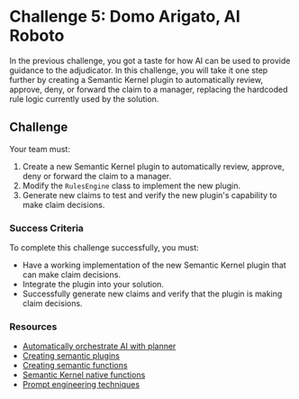 # Challenge 5: Domo Arigato, AI Roboto

In the previous challenge, you got a taste for how AI can be used to provide guidance to the adjudicator. In this challenge, you will take it one step further by creating a Semantic Kernel plugin to automatically review, approve, deny, or forward the claim to a manager, replacing the hardcoded rule logic currently used by the solution.

## Challenge

Your team must:

1. Create a new Semantic Kernel plugin to automatically review, approve, deny or forward the claim to a manager.
2. Modify the `RulesEngine` class to implement the new plugin.
3. Generate new claims to test and verify the new plugin's capability to make claim decisions.

### Success Criteria

To complete this challenge successfully, you must:

- Have a working implementation of the new Semantic Kernel plugin that can make claim decisions.
- Integrate the plugin into your solution.
- Successfully generate new claims and verify that the plugin is making claim decisions.

### Resources

- [Automatically orchestrate AI with planner](https://learn.microsoft.com/semantic-kernel/ai-orchestration/planner?tabs%253DCsharp)
- [Creating semantic plugins](https://learn.microsoft.com/semantic-kernel/ai-orchestration/plugins/?tabs=Csharp)
- [Creating semantic functions](https://learn.microsoft.com/semantic-kernel/ai-orchestration/semantic-functions?tabs%253DCsharp)
- [Semantic Kernel native functions](https://learn.microsoft.com/semantic-kernel/ai-orchestration/native-functions)
- [Prompt engineering techniques](https://learn.microsoft.com/azure/cognitive-services/openai/concepts/advanced-prompt-engineering?pivots%253Dprogramming-language-chat-completions)
